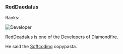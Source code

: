 ### RedDaedalus
Ranks:

![Developer](https://img.shields.io/static/v1?label=&message=Developer&color=fb7da7)

RedDeadalus is one of the Developers of Diamondfire.

He said the [Softcoding](../inside-jokes/Softcoding.md) copypasta.
